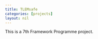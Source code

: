 ```yaml
---
title: TLEMsafe
categories: [projects]
layout: nil
---
```

This is a 7th Framework Programme project. 